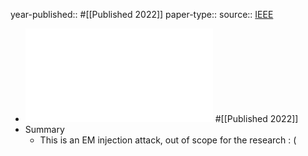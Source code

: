 year-published:: #[[Published 2022]] 
paper-type:: 
source:: [IEEE](https://ieeexplore.ieee.org/abstract/document/9763029)

- ![Signal Emulation Attack and Defense for Smart Home IoT](../assets/Signal_Emulation_Attack_and_Defense_for_Smart_Home_IoT_1732676954203_0.pdf) #[[Published 2022]]
- Summary
	- This is an EM injection attack, out of scope for the research : (
